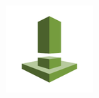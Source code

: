 ![icon](https://raw.githubusercontent.com/CloudCoreo/audit-aws-inspector/master/images/icon.png "icon")
